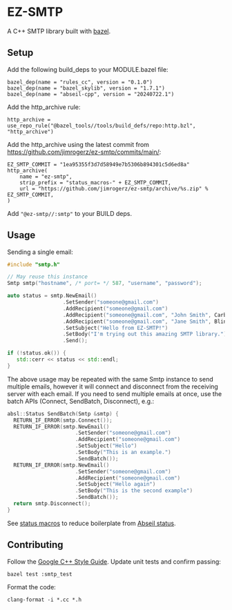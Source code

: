 # EZ-SMTP

A C++ SMTP library built with [bazel](https://bazel.build/).

## Setup

Add the following build_deps to your MODULE.bazel file:

```
bazel_dep(name = "rules_cc", version = "0.1.0")
bazel_dep(name = "bazel_skylib", version = "1.7.1")
bazel_dep(name = "abseil-cpp", version = "20240722.1")
```

Add the http_archive rule:

```
http_archive = use_repo_rule("@bazel_tools//tools/build_defs/repo:http.bzl", "http_archive")
```

Add the http_archive using the latest commit from https://github.com/jimrogerz/ez-smtp/commits/main/:

```
EZ_SMTP_COMMIT = "1ea95355f3d7d58949e7b5306b894301c5d6ed8a"
http_archive(
    name = "ez-smtp",
    strip_prefix = "status_macros-" + EZ_SMTP_COMMIT,
    url = "https://github.com/jimrogerz/ez-smtp/archive/%s.zip" % EZ_SMTP_COMMIT,
)
```

Add `"@ez-smtp//:smtp"` to your BUILD deps.

## Usage

Sending a single email:

```cpp
#include "smtp.h"

// May reuse this instance
Smtp smtp("hostname", /* port= */ 587, "username", "password");

auto status = smtp.NewEmail()
                  .SetSender("someone@gmail.com")
                  .AddRecipient("someone@gmail.com")
                  .AddRecipient("someone@gmail.com", "John Smith", CarbonCopy)
                  .AddRecipient("someone@gmail.com", "Jane Smith", Blind)
                  .SetSubject("Hello from EZ-SMTP!")
                  .SetBody("I'm trying out this amazing SMTP library.")
                  .Send();

if (!status.ok()) {
   std::cerr << status << std::endl;
}
```

The above usage may be repeated with the same Smtp instance to send multiple
emails, however it will connect and disconnect from the receiving server with
each email. If you need to send multiple emails at once, use the batch APIs
(Connect, SendBatch, Disconnect), e.g.:

```cpp
absl::Status SendBatch(Smtp &smtp) {
  RETURN_IF_ERROR(smtp.Connect());
  RETURN_IF_ERROR(smtp.NewEmail()
                      .SetSender("someone@gmail.com")
                      .AddRecipient("someone@gmail.com")
                      .SetSubject("Hello")
                      .SetBody("This is an example.")
                      .SendBatch());
  RETURN_IF_ERROR(smtp.NewEmail()
                      .SetSender("someone@gmail.com")
                      .AddRecipient("someone@gmail.com")
                      .SetSubject("Hello again")
                      .SetBody("This is the second example")
                      .SendBatch());
  return smtp.Disconnect();
}
```

See [status macros](https://github.com/jimrogerz/status_macros) to reduce boilerplate from
[Abseil status](https://abseil.io/docs/cpp/guides/status).

## Contributing

Follow the [Google C++ Style Guide](https://google.github.io/styleguide/cppguide.html). Update unit tests and confirm passing:

```
bazel test :smtp_test
```

Format the code:

```
clang-format -i *.cc *.h
```